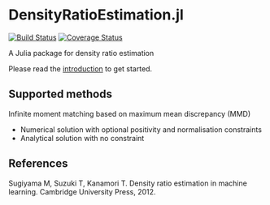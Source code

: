 # DensityRatioEstimation.jl

[![Build Status](https://travis-ci.com/xukai92/DensityRatioEstimation.jl.svg?branch=master)](https://travis-ci.com/xukai92/DensityRatioEstimation.jl) [![Coverage Status](https://coveralls.io/repos/github/xukai92/DensityRatioEstimation.jl/badge.svg?branch=master)](https://coveralls.io/github/xukai92/DensityRatioEstimation.jl?branch=master)

A Julia package for density ratio estimation

Please read the [introduction](https://htmlpreview.github.io/?https://github.com/xukai92/DensityRatioEstimation.jl/blob/master/docs/intro.html) to get started.

## Supported methods

Infinite moment matching based on maximum mean discrepancy (MMD)
- Numerical solution with optional positivity and normalisation constraints
- Analytical solution with no constraint

## References

Sugiyama M, Suzuki T, Kanamori T. Density ratio estimation in machine learning. Cambridge University Press, 2012.

